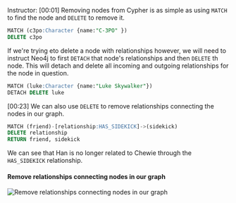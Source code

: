 Instructor: [00:01] Removing nodes from Cypher is as simple as using `MATCH` to find the node and `DELETE` to remove it.

```sql
MATCH (c3po:Character {name:"C-3PO" })
DELETE c3po
```

If we're trying eto delete a node with relationships however, we will need to instruct Neo4j to first `DETACH` that node's relationships and then `DELETE` th node. This will detach and delete all incoming and outgoing relationships for the node in question.

```sql
MATCH (luke:Character {name:"Luke Skywalker"})
DETACH DELETE luke
```

[00:23] We can also use `DELETE` to remove relationships connecting the nodes in our graph.

```sql
MATCH (friend)-[relationship:HAS_SIDEKICK]->(sidekick)
DELETE relationship
RETURN friend, sidekick
```

We can see that Han is no longer related to Chewie through the `HAS_SIDEKICK` relationship.

#### Remove relationships connecting nodes in our graph
![Remove relationships connecting nodes in our graph](http://res.cloudinary.com/dg3gyk0gu/image/upload/v1543276288/transcript-images/egghead-delete-nodes-and-relationships-in-neo4j-with-cypher-remove-relationships-connecting-nodes-in-our-graph.png)
